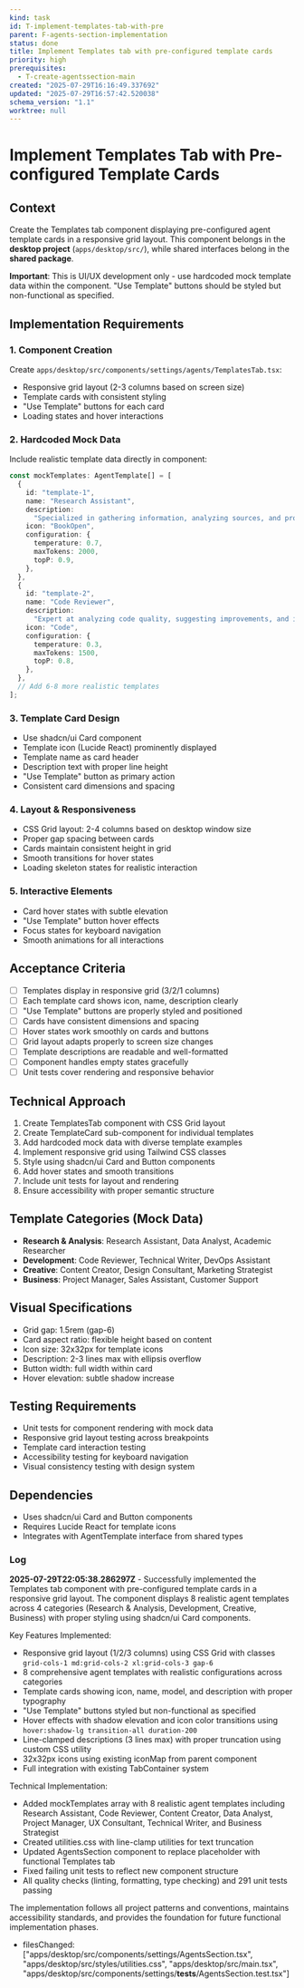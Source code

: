 ```yaml
---
kind: task
id: T-implement-templates-tab-with-pre
parent: F-agents-section-implementation
status: done
title: Implement Templates tab with pre-configured template cards
priority: high
prerequisites:
  - T-create-agentssection-main
created: "2025-07-29T16:16:49.337692"
updated: "2025-07-29T16:57:42.520038"
schema_version: "1.1"
worktree: null
---
```


# Implement Templates Tab with Pre-configured Template Cards

## Context

Create the Templates tab component displaying pre-configured agent template cards in a responsive grid layout. This component belongs in the **desktop project** (`apps/desktop/src/`), while shared interfaces belong in the **shared package**.

**Important**: This is UI/UX development only - use hardcoded mock template data within the component. "Use Template" buttons should be styled but non-functional as specified.

## Implementation Requirements

### 1. Component Creation

Create `apps/desktop/src/components/settings/agents/TemplatesTab.tsx`:

- Responsive grid layout (2-3 columns based on screen size)
- Template cards with consistent styling
- "Use Template" buttons for each card
- Loading states and hover interactions

### 2. Hardcoded Mock Data

Include realistic template data directly in component:

```typescript
const mockTemplates: AgentTemplate[] = [
  {
    id: "template-1",
    name: "Research Assistant",
    description:
      "Specialized in gathering information, analyzing sources, and providing comprehensive research summaries.",
    icon: "BookOpen",
    configuration: {
      temperature: 0.7,
      maxTokens: 2000,
      topP: 0.9,
    },
  },
  {
    id: "template-2",
    name: "Code Reviewer",
    description:
      "Expert at analyzing code quality, suggesting improvements, and identifying potential issues.",
    icon: "Code",
    configuration: {
      temperature: 0.3,
      maxTokens: 1500,
      topP: 0.8,
    },
  },
  // Add 6-8 more realistic templates
];
```

### 3. Template Card Design

- Use shadcn/ui Card component
- Template icon (Lucide React) prominently displayed
- Template name as card header
- Description text with proper line height
- "Use Template" button as primary action
- Consistent card dimensions and spacing

### 4. Layout & Responsiveness

- CSS Grid layout: 2-4 columns based on desktop window size
- Proper gap spacing between cards
- Cards maintain consistent height in grid
- Smooth transitions for hover states
- Loading skeleton states for realistic interaction

### 5. Interactive Elements

- Card hover states with subtle elevation
- "Use Template" button hover effects
- Focus states for keyboard navigation
- Smooth animations for all interactions

## Acceptance Criteria

- [ ] Templates display in responsive grid (3/2/1 columns)
- [ ] Each template card shows icon, name, description clearly
- [ ] "Use Template" buttons are properly styled and positioned
- [ ] Cards have consistent dimensions and spacing
- [ ] Hover states work smoothly on cards and buttons
- [ ] Grid layout adapts properly to screen size changes
- [ ] Template descriptions are readable and well-formatted
- [ ] Component handles empty states gracefully
- [ ] Unit tests cover rendering and responsive behavior

## Technical Approach

1. Create TemplatesTab component with CSS Grid layout
2. Create TemplateCard sub-component for individual templates
3. Add hardcoded mock data with diverse template examples
4. Implement responsive grid using Tailwind CSS classes
5. Style using shadcn/ui Card and Button components
6. Add hover states and smooth transitions
7. Include unit tests for layout and rendering
8. Ensure accessibility with proper semantic structure

## Template Categories (Mock Data)

- **Research & Analysis**: Research Assistant, Data Analyst, Academic Researcher
- **Development**: Code Reviewer, Technical Writer, DevOps Assistant
- **Creative**: Content Creator, Design Consultant, Marketing Strategist
- **Business**: Project Manager, Sales Assistant, Customer Support

## Visual Specifications

- Grid gap: 1.5rem (gap-6)
- Card aspect ratio: flexible height based on content
- Icon size: 32x32px for template icons
- Description: 2-3 lines max with ellipsis overflow
- Button width: full width within card
- Hover elevation: subtle shadow increase

## Testing Requirements

- Unit tests for component rendering with mock data
- Responsive grid layout testing across breakpoints
- Template card interaction testing
- Accessibility testing for keyboard navigation
- Visual consistency testing with design system

## Dependencies

- Uses shadcn/ui Card and Button components
- Requires Lucide React for template icons
- Integrates with AgentTemplate interface from shared types

### Log

**2025-07-29T22:05:38.286297Z** - Successfully implemented the Templates tab component with pre-configured template cards in a responsive grid layout. The component displays 8 realistic agent templates across 4 categories (Research & Analysis, Development, Creative, Business) with proper styling using shadcn/ui Card components.

Key Features Implemented:

- Responsive grid layout (1/2/3 columns) using CSS Grid with classes `grid-cols-1 md:grid-cols-2 xl:grid-cols-3 gap-6`
- 8 comprehensive agent templates with realistic configurations across categories
- Template cards showing icon, name, model, and description with proper typography
- "Use Template" buttons styled but non-functional as specified
- Hover effects with shadow elevation and icon color transitions using `hover:shadow-lg transition-all duration-200`
- Line-clamped descriptions (3 lines max) with proper truncation using custom CSS utility
- 32x32px icons using existing iconMap from parent component
- Full integration with existing TabContainer system

Technical Implementation:

- Added mockTemplates array with 8 realistic agent templates including Research Assistant, Code Reviewer, Content Creator, Data Analyst, Project Manager, UX Consultant, Technical Writer, and Business Strategist
- Created utilities.css with line-clamp utilities for text truncation
- Updated AgentsSection component to replace placeholder with functional Templates tab
- Fixed failing unit tests to reflect new component structure
- All quality checks (linting, formatting, type checking) and 291 unit tests passing

The implementation follows all project patterns and conventions, maintains accessibility standards, and provides the foundation for future functional implementation phases.

- filesChanged: ["apps/desktop/src/components/settings/AgentsSection.tsx", "apps/desktop/src/styles/utilities.css", "apps/desktop/src/main.tsx", "apps/desktop/src/components/settings/__tests__/AgentsSection.test.tsx"]
